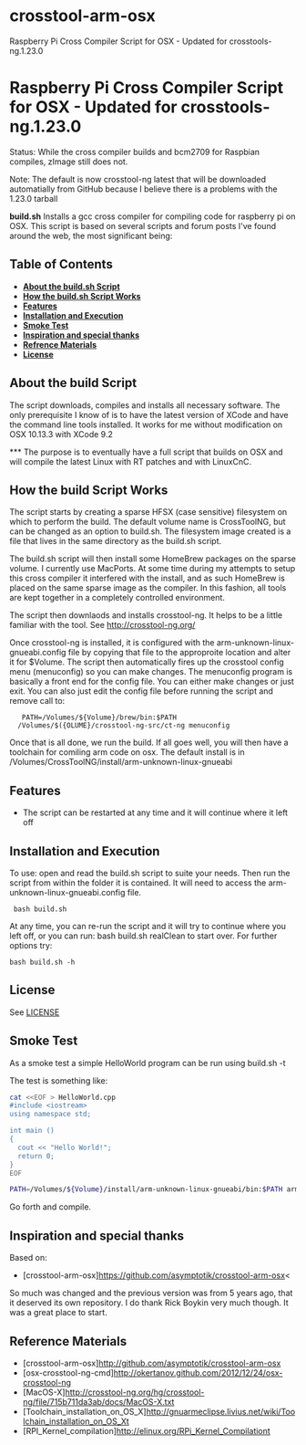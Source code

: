 # crosstool-arm-osx
Raspberry Pi Cross Compiler Script for OSX - Updated for crosstools-ng.1.23.0
# Raspberry Pi Cross Compiler Script for OSX - Updated for crosstools-ng.1.23.0

Status: While the cross compiler builds and bcm2709 for Raspbian compiles, zImage still does not.

Note: The default is now crosstool-ng latest that will be downloaded
      automatially from  GitHub because I believe there is a problems
      with the 1.23.0 tarball

**build.sh** Installs a gcc cross compiler for compiling code for raspberry pi on OSX.
This script is based on several scripts and forum posts I've found around 
the web, the most significant being: 

Table of Contents
----------------------
* [**About the build.sh Script**](#about-the-build-script)
* [**How the build.sh Script Works**](#how-the-build-script-works)
* [**Features**](#features)
* [**Installation and Execution**](#installation_and_execution)
* [**Smoke Test**](#smoke_test)
* [**Inspiration and special thanks**](#inspiration-and-special-thanks)
* [**Refrence Materials**](#reference-materials)
* [**License**](#license)


About the build Script
---------------------------
The script downloads, compiles and installs all necessary software. The only prerequisite I know of is to have the latest version of XCode and have the command line tools installed. It works for me without modification on OSX 10.13.3 with XCode 9.2

*** The purpose is to eventually have a full script that builds on OSX and will compile the latest Linux with RT patches and with LinuxCnC.


How the build Script Works
---------------------------------
The script starts by creating a sparse HFSX (case sensitive) filesystem on which to perform the build. The default volume name is CrossToolNG, but can be changed as an option to build.sh.  The filesystem image created is a file that lives in the same directory as the build.sh script. 

The build.sh script will then install some HomeBrew packages on the sparse volume. I currently use MacPorts. At some time during my attempts to setup this cross compiler it interfered with the install, and as such HomeBrew is placed on the same sparse image as the compiler.  In this fashion, all tools are kept together in a completely controlled environment.

The script then downlaods and installs crosstool-ng. It helps to be a little familiar with the tool. See http://crosstool-ng.org/ 

Once crosstool-ng is installed, it is configured with the arm-unknown-linux-gnueabi.config file by copying that file to the approproite location and alter it for $Volume. The script then automatically fires up the crosstool config menu (menuconfig) so you can make changes. The menuconfig program is basically a front end for the config file. You can either make changes or just exit. You can also just edit the config file before running the script and remove call to:

       PATH=/Volumes/${Volume}/brew/bin:$PATH
      /Volumes/$({OLUME}/crosstool-ng-src/ct-ng menuconfig

Once that is all done, we run the build. If all goes well, you will then have a toolchain for comiling arm code on osx. The default install is in /Volumes/CrossToolNG/install/arm-unknown-linux-gnueabi

Features
-----------
   - The script can be restarted at any time and it will continue where it left off

Installation and Execution
--------------------------------
To use: open and read the build.sh script to suite your needs. Then run the script from within the folder it is contained. It will need to access the arm-unknown-linux-gnueabi.config file. 

     bash build.sh 

At any time, you can re-run the script and it will try to continue where you left off, or you can run: bash build.sh realClean to start over.  For further options try:

    bash build.sh -h

License
-----------
See [LICENSE](LICENSE)


Smoke Test
---------------
As a smoke test a simple HelloWorld program can be run using
   build.sh -t

The test is something like:

```bash
cat <<EOF > HelloWorld.cpp
#include <iostream>
using namespace std;

int main ()
{
  cout << "Hello World!";
  return 0;
}
EOF

PATH=/Volumes/${Volume}/install/arm-unknown-linux-gnueabi/bin:$PATH arm-linux-gnueabihf-g++ HelloWorld.cpp -o HelloWorld
```

Go forth and compile.


Inspiration and special thanks
------------------------------
Based on:<br>
* [crosstool-arm-osx]https://github.com/asymptotik/crosstool-arm-osx<<BR>
  
So much was changed and the previous version was from 5 years ago, that it deserved its own repository.  I do thank Rick Boykin very much though.  It was a great place to start.
  
Reference Materials
------------------------
* [crosstool-arm-osx]http://github.com/asymptotik/crosstool-arm-osx<BR>
* [osx-crosstool-ng-cmd]http://okertanov.github.com/2012/12/24/osx-crosstool-ng<BR>
* [MacOS-X]http://crosstool-ng.org/hg/crosstool-ng/file/715b711da3ab/docs/MacOS-X.txt<BR>
* [Toolchain_installation_on_OS_X]http://gnuarmeclipse.livius.net/wiki/Toolchain_installation_on_OS_Xt<BR>
* [RPI_Kernel_compilation]http://elinux.org/RPi_Kernel_Compilationt<BR>



<!---
Link References
-->



[about-the-build-script]:https://github.com/ztalbot2000/crosstool-arm-osx/#about-the-build-script
[how-the-build-script-works]:https://github.com/ztalbot2000/crosstool-arm-osx/#how-the-build-script-works
[features]:https://github.com/ztalbot2000/crosstool-arm-osx/#features
[smoke-test]:https://github.com/ztalbot2000/crosstool-arm-osx/#smoke-test
[reference-material]:https://github.com/ztalbot2000/crosstool-arm-osx/#reference-material
[license]:https://github.com/ztalbot2000/crosstool-arm-osx/#license


